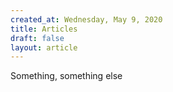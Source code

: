 ```yaml
---
created_at: Wednesday, May 9, 2020
title: Articles
draft: false
layout: article
---
```


Something, something else
